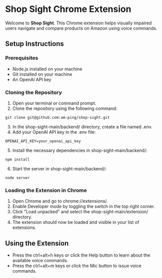 # Shop Sight Chrome Extension

Welcome to **Shop Sight**. This Chrome extension helps visually impaired users navigate and compare products on Amazon using voice commands.

## Setup Instructions

### Prerequisites
- Node.js installed on your machine
- Git installed on your machine
- An OpenAI API key

### Cloning the Repository

1. Open your terminal or command prompt.
2. Clone the repository using the following command:
```
git clone git@github.com:am-ping/shop-sight.git
```
3. In the shop-sight-main/backend/ directory, create a file named .env.
4. Add your OpenAI API key in the .env file:
```
OPENAI_API_KEY=your_openai_api_key
```
5. Install the necessary dependencies in shop-sight-main/backend/:
```
npm install
```
6. Start the server in shop-sight-main/backend/:
```
node server
```

### Loading the Extension in Chrome
1. Open Chrome and go to chrome://extensions/.
2. Enable Developer mode by toggling the switch in the top right corner.
3. Click "Load unpacked" and select the shop-sight-main/extension/ directory.
4. The extension should now be loaded and visible in your list of extensions.

## Using the Extension
- Press the ctrl+alt+h keys or click the Help button to learn about the available voice commands.
- Press the ctrl+alt+m keys or click the Mic button to issue voice commands.